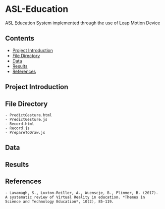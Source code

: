 # ASL-Education
ASL Education System implemented through the use of Leap Motion Device

## Contents

- [Project Introduction](#project-introduction)
- [File Directory](#file-directory)
- [Data](#data)
- [Results](#results)
- [References](#references)

## Project Introduction

## File Directory

    - PredictGesture.html
    - PredictGesture.js
    - Record.html
    - Record.js
    - PrepareToDraw.js

## Data

## Results

## References

    - Lavamagh, S., Luxton-Reiller, A., Wuenscje, B., Plimmer, B. (2017). A systematic review of Virtual Reality in education. *Themes in Science and Technology Education*, 10(2), 85-119.
